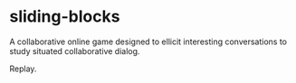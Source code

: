 sliding-blocks
==============

A collaborative online game designed to ellicit interesting
conversations to study situated collaborative dialog.

Replay.
